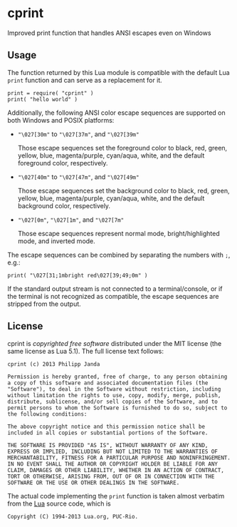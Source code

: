 #                               cprint                               #

Improved print function that handles ANSI escapes even on Windows


##                               Usage                              ##

The function returned by this Lua module is compatible with the
default Lua `print` function and can serve as a replacement for it.

    print = require( "cprint" )
    print( "hello world" )

Additionally, the following ANSI color escape sequences are supported
on both Windows and POSIX platforms:

*   `"\027[30m"` to `"\027[37m"`, and `"\027[39m"`

    Those escape sequences set the foreground color to black, red,
    green, yellow, blue, magenta/purple, cyan/aqua, white, and the
    default foreground color, respectively.

*   `"\027[40m"` to `"\027[47m"`, and `"\027[49m"`

    Those escape sequences set the background color to black, red,
    green, yellow, blue, magenta/purple, cyan/aqua, white, and the
    default background color, respectively.

*   `"\027[0m"`, `"\027[1m"`, and `"\027[7m"`

    Those escape sequences represent normal mode, bright/highlighted
    mode, and inverted mode.

The escape sequences can be combined by separating the numbers with
`;`, e.g.:

    print( "\027[31;1mbright red\027[39;49;0m" )

If the standard output stream is not connected to a terminal/console,
or if the terminal is not recognized as compatible, the escape
sequences are stripped from the output.


##                              License                             ##

cprint is *copyrighted free software* distributed under the MIT
license (the same license as Lua 5.1). The full license text follows:

    cprint (c) 2013 Philipp Janda

    Permission is hereby granted, free of charge, to any person obtaining
    a copy of this software and associated documentation files (the
    "Software"), to deal in the Software without restriction, including
    without limitation the rights to use, copy, modify, merge, publish,
    distribute, sublicense, and/or sell copies of the Software, and to
    permit persons to whom the Software is furnished to do so, subject to
    the following conditions:

    The above copyright notice and this permission notice shall be
    included in all copies or substantial portions of the Software.

    THE SOFTWARE IS PROVIDED "AS IS", WITHOUT WARRANTY OF ANY KIND,
    EXPRESS OR IMPLIED, INCLUDING BUT NOT LIMITED TO THE WARRANTIES OF
    MERCHANTABILITY, FITNESS FOR A PARTICULAR PURPOSE AND NONINFRINGEMENT.
    IN NO EVENT SHALL THE AUTHOR OR COPYRIGHT HOLDER BE LIABLE FOR ANY
    CLAIM, DAMAGES OR OTHER LIABILITY, WHETHER IN AN ACTION OF CONTRACT,
    TORT OR OTHERWISE, ARISING FROM, OUT OF OR IN CONNECTION WITH THE
    SOFTWARE OR THE USE OR OTHER DEALINGS IN THE SOFTWARE.

The actual code implementing the `print` function is taken almost
verbatim from the [Lua][1] source code, which is

    Copyright (C) 1994-2013 Lua.org, PUC-Rio.

  [1]:  http://www.lua.org/

